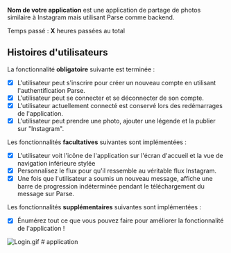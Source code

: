 **Nom de votre application** est une application de partage de photos similaire à Instagram mais utilisant Parse comme backend.

Temps passé : **X** heures passées au total

## Histoires d'utilisateurs

La fonctionnalité **obligatoire** suivante est terminée :

- [x] L'utilisateur peut s'inscrire pour créer un nouveau compte en utilisant l'authentification Parse.
- [x] L'utilisateur peut se connecter et se déconnecter de son compte.
- [x] L'utilisateur actuellement connecté est conservé lors des redémarrages de l'application.
- [x] L'utilisateur peut prendre une photo, ajouter une légende et la publier sur "Instagram".

Les fonctionnalités **facultatives** suivantes sont implémentées :

- [x] L'utilisateur voit l'icône de l'application sur l'écran d'accueil et la vue de navigation inférieure stylée
- [x] Personnalisez le flux pour qu'il ressemble au véritable flux Instagram.
- [x] Une fois que l'utilisateur a soumis un nouveau message, affiche une barre de progression indéterminée pendant le téléchargement du message sur Parse.

Les fonctionnalités **supplémentaires** suivantes sont implémentées :

- [x] Énumérez tout ce que vous pouvez faire pour améliorer la fonctionnalité de l'application !

<img src='https://imgur.com/a/dKbmJrK.gif' title='Login.gif'/>
# application
